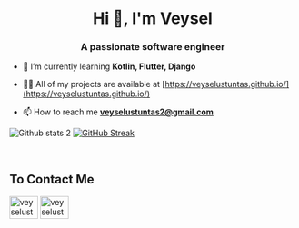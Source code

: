 <h1 align="center">Hi 👋, I'm Veysel</h1>
<h3 align="center">A passionate software engineer</h3>

- 🌱 I’m currently learning **Kotlin, Flutter, Django**

- 👨‍💻 All of my projects are available at [https://veyselustuntas.github.io/](https://veyselustuntas.github.io/)

- 📫 How to reach me **veyselustuntas2@gmail.com**

![Github stats 2](https://github-readme-stats.vercel.app/api?username=VeyselUstuntas&show_icons=true&theme=tokyonight) 
[![GitHub Streak](https://streak-stats.demolab.com/?user=VeyselUstuntas&theme=dark&hide_border=false&border_radius=4.5)](https://git.io/streak-stats)

<br>
<h2 align="left">To Contact Me</h2>
<p align="left">
<a href="https://linkedin.com/in/vustuntas" target="blank"><img align="center" src="https://raw.githubusercontent.com/rahuldkjain/github-profile-readme-generator/master/src/images/icons/Social/linked-in-alt.svg" alt="veyselustuntas" height="40" width="50" /></a>
<a href="https://instagram.com/vustuntas" target="blank"><img align="center" src="https://raw.githubusercontent.com/rahuldkjain/github-profile-readme-generator/master/src/images/icons/Social/instagram.svg" alt="veyselustuntas" height="40" width="50" /></a>
</p>
